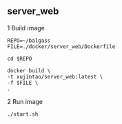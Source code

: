 ## server_web

1 Build image

```
REPO=~/balgass
FILE=./docker/server_web/Dockerfile

cd $REPO

docker build \
-t xujintao/server_web:latest \
-f $FILE \
.
```

2 Run image

```
./start.sh
```
